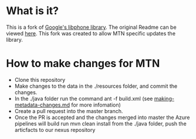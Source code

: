 # What is it?

This is a fork of [Google's libphone library](https://github.com/google/libphonenumber). The original Readme can be viewed [here](https://github.com/google/libphonenumber/blob/master/README.md). This fork was created to allow MTN specific updates the library.

# How to make changes for MTN

*   Clone this repository
*   Make changes to the data in the ./resources folder, and commit the changes.
*   In the ./java folder run the command ant -f build.xml (see [making-metadata-changes.md](making-metadata-changes.md) for more infomation)
*   Create a pull request into the master branch. 
*   Once the PR is accepted and the changes merged into master the Azure pipelines will build run mvn clean install from the ./java folder, push the articfacts to our nexus repository


